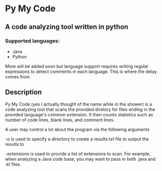 # Py My Code

## A code analyzing tool written in python

### Supported languages:

* Java
* Python

More will be added soon but language support requires writing regular expressions to detect comments in each language. This is where the delay comes from.

## Description

Py My Code (yes I actually thought of the name while in the shower) is a code analyzing tool that scans the provided diretory for files ending in the provided language's common extension. It then counts statistics such as number of code lines, blank lines, and comment lines.

A user may control a lot about the program via the following arguments

 -o is used to specify a directory to create a results.txt file to output the results to

-extensions is used to provide a list of extensions to scan. For example, when analyzing a Java code base, you may want to pass in both .java and .kt files.
